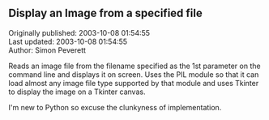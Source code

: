## Display an Image from a specified file  
Originally published: 2003-10-08 01:54:55  
Last updated: 2003-10-08 01:54:55  
Author: Simon Peverett  
  
Reads an image file from the filename specified as the 1st parameter on the command line and displays it on screen. Uses the PIL module so that it can load almost any image file type supported by that module and uses Tkinter to display the image on a Tkinter canvas.

I'm new to Python so excuse the clunkyness of implementation.